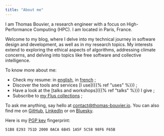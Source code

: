 ```yaml
---
title: "About me"
---
```


I am Thomas Bouvier, a research engineer with a focus on High-Performance Computing (HPC). I am located in Paris, France.

Welcome to my blog, where I delve into my technical journey in software design and development, as well as in my research topics. My interests extend to exploring the ethical aspects of algorithms, addressing climate concerns, and delving into topics like free software and collective intelligence.

To know more about me:

- Check my resume: in [english](/resume/resume_thomas_bouvier.pdf), in [french](/resume/cv_thomas_bouvier.pdf) ;
- Discover the tools and services [I use]({{% ref "uses" %}}) ;
- Have a look at the [talks and workshops]({{% ref "talks" %}}) I give ;
- Subscribe to [my Flus collections](https://app.flus.fr/p/1702824275849616610) ;

To ask me anything, say hello at [contact@thomas-bouvier.io](mailto:contact@thomas-bouvier.io). You can also find me on [GitHub](https://github.com/thomas-bouvier), [LinkedIn](https://www.linkedin.com/in/thomas-bouvier/) or on [Bluesky](https://bsky.app/profile/thomas-bouvier.io).

Here is my [PGP key](/pgp_pub.asc) fingerprint:

```
51B8 E293 751D 2000 0ACA 6B45 1A5F 5C58 98F6 F65B
```
